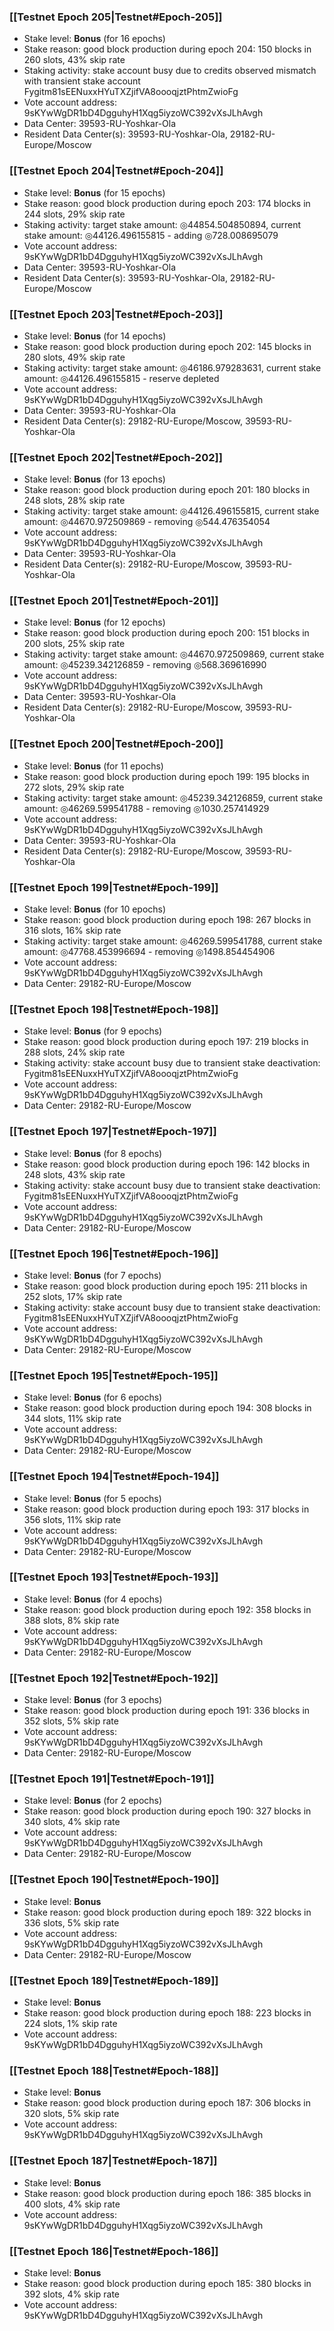 ### [[Testnet Epoch 205|Testnet#Epoch-205]]
* Stake level: **Bonus** (for 16 epochs)
* Stake reason: good block production during epoch 204: 150 blocks in 260 slots, 43% skip rate
* Staking activity: stake account busy due to credits observed mismatch with transient stake account Fygitm81sEENuxxHYuTXZjifVA8oooqjztPhtmZwioFg
* Vote account address: 9sKYwWgDR1bD4DgguhyH1Xqg5iyzoWC392vXsJLhAvgh
* Data Center: 39593-RU-Yoshkar-Ola
* Resident Data Center(s): 39593-RU-Yoshkar-Ola, 29182-RU-Europe/Moscow
### [[Testnet Epoch 204|Testnet#Epoch-204]]
* Stake level: **Bonus** (for 15 epochs)
* Stake reason: good block production during epoch 203: 174 blocks in 244 slots, 29% skip rate
* Staking activity: target stake amount: ◎44854.504850894, current stake amount: ◎44126.496155815 - adding ◎728.008695079
* Vote account address: 9sKYwWgDR1bD4DgguhyH1Xqg5iyzoWC392vXsJLhAvgh
* Data Center: 39593-RU-Yoshkar-Ola
* Resident Data Center(s): 39593-RU-Yoshkar-Ola, 29182-RU-Europe/Moscow
### [[Testnet Epoch 203|Testnet#Epoch-203]]
* Stake level: **Bonus** (for 14 epochs)
* Stake reason: good block production during epoch 202: 145 blocks in 280 slots, 49% skip rate
* Staking activity: target stake amount: ◎46186.979283631, current stake amount: ◎44126.496155815 - reserve depleted
* Vote account address: 9sKYwWgDR1bD4DgguhyH1Xqg5iyzoWC392vXsJLhAvgh
* Data Center: 39593-RU-Yoshkar-Ola
* Resident Data Center(s): 29182-RU-Europe/Moscow, 39593-RU-Yoshkar-Ola
### [[Testnet Epoch 202|Testnet#Epoch-202]]
* Stake level: **Bonus** (for 13 epochs)
* Stake reason: good block production during epoch 201: 180 blocks in 248 slots, 28% skip rate
* Staking activity: target stake amount: ◎44126.496155815, current stake amount: ◎44670.972509869 - removing ◎544.476354054
* Vote account address: 9sKYwWgDR1bD4DgguhyH1Xqg5iyzoWC392vXsJLhAvgh
* Data Center: 39593-RU-Yoshkar-Ola
* Resident Data Center(s): 29182-RU-Europe/Moscow, 39593-RU-Yoshkar-Ola
### [[Testnet Epoch 201|Testnet#Epoch-201]]
* Stake level: **Bonus** (for 12 epochs)
* Stake reason: good block production during epoch 200: 151 blocks in 200 slots, 25% skip rate
* Staking activity: target stake amount: ◎44670.972509869, current stake amount: ◎45239.342126859 - removing ◎568.369616990
* Vote account address: 9sKYwWgDR1bD4DgguhyH1Xqg5iyzoWC392vXsJLhAvgh
* Data Center: 39593-RU-Yoshkar-Ola
* Resident Data Center(s): 29182-RU-Europe/Moscow, 39593-RU-Yoshkar-Ola
### [[Testnet Epoch 200|Testnet#Epoch-200]]
* Stake level: **Bonus** (for 11 epochs)
* Stake reason: good block production during epoch 199: 195 blocks in 272 slots, 29% skip rate
* Staking activity: target stake amount: ◎45239.342126859, current stake amount: ◎46269.599541788 - removing ◎1030.257414929
* Vote account address: 9sKYwWgDR1bD4DgguhyH1Xqg5iyzoWC392vXsJLhAvgh
* Data Center: 39593-RU-Yoshkar-Ola
* Resident Data Center(s): 29182-RU-Europe/Moscow, 39593-RU-Yoshkar-Ola
### [[Testnet Epoch 199|Testnet#Epoch-199]]
* Stake level: **Bonus** (for 10 epochs)
* Stake reason: good block production during epoch 198: 267 blocks in 316 slots, 16% skip rate
* Staking activity: target stake amount: ◎46269.599541788, current stake amount: ◎47768.453996694 - removing ◎1498.854454906
* Vote account address: 9sKYwWgDR1bD4DgguhyH1Xqg5iyzoWC392vXsJLhAvgh
* Data Center: 29182-RU-Europe/Moscow
### [[Testnet Epoch 198|Testnet#Epoch-198]]
* Stake level: **Bonus** (for 9 epochs)
* Stake reason: good block production during epoch 197: 219 blocks in 288 slots, 24% skip rate
* Staking activity: stake account busy due to transient stake deactivation: Fygitm81sEENuxxHYuTXZjifVA8oooqjztPhtmZwioFg
* Vote account address: 9sKYwWgDR1bD4DgguhyH1Xqg5iyzoWC392vXsJLhAvgh
* Data Center: 29182-RU-Europe/Moscow
### [[Testnet Epoch 197|Testnet#Epoch-197]]
* Stake level: **Bonus** (for 8 epochs)
* Stake reason: good block production during epoch 196: 142 blocks in 248 slots, 43% skip rate
* Staking activity: stake account busy due to transient stake deactivation: Fygitm81sEENuxxHYuTXZjifVA8oooqjztPhtmZwioFg
* Vote account address: 9sKYwWgDR1bD4DgguhyH1Xqg5iyzoWC392vXsJLhAvgh
* Data Center: 29182-RU-Europe/Moscow
### [[Testnet Epoch 196|Testnet#Epoch-196]]
* Stake level: **Bonus** (for 7 epochs)
* Stake reason: good block production during epoch 195: 211 blocks in 252 slots, 17% skip rate
* Staking activity: stake account busy due to transient stake deactivation: Fygitm81sEENuxxHYuTXZjifVA8oooqjztPhtmZwioFg
* Vote account address: 9sKYwWgDR1bD4DgguhyH1Xqg5iyzoWC392vXsJLhAvgh
* Data Center: 29182-RU-Europe/Moscow
### [[Testnet Epoch 195|Testnet#Epoch-195]]
* Stake level: **Bonus** (for 6 epochs)
* Stake reason: good block production during epoch 194: 308 blocks in 344 slots, 11% skip rate
* Vote account address: 9sKYwWgDR1bD4DgguhyH1Xqg5iyzoWC392vXsJLhAvgh
* Data Center: 29182-RU-Europe/Moscow
### [[Testnet Epoch 194|Testnet#Epoch-194]]
* Stake level: **Bonus** (for 5 epochs)
* Stake reason: good block production during epoch 193: 317 blocks in 356 slots, 11% skip rate
* Vote account address: 9sKYwWgDR1bD4DgguhyH1Xqg5iyzoWC392vXsJLhAvgh
* Data Center: 29182-RU-Europe/Moscow
### [[Testnet Epoch 193|Testnet#Epoch-193]]
* Stake level: **Bonus** (for 4 epochs)
* Stake reason: good block production during epoch 192: 358 blocks in 388 slots, 8% skip rate
* Vote account address: 9sKYwWgDR1bD4DgguhyH1Xqg5iyzoWC392vXsJLhAvgh
* Data Center: 29182-RU-Europe/Moscow
### [[Testnet Epoch 192|Testnet#Epoch-192]]
* Stake level: **Bonus** (for 3 epochs)
* Stake reason: good block production during epoch 191: 336 blocks in 352 slots, 5% skip rate
* Vote account address: 9sKYwWgDR1bD4DgguhyH1Xqg5iyzoWC392vXsJLhAvgh
* Data Center: 29182-RU-Europe/Moscow
### [[Testnet Epoch 191|Testnet#Epoch-191]]
* Stake level: **Bonus** (for 2 epochs)
* Stake reason: good block production during epoch 190: 327 blocks in 340 slots, 4% skip rate
* Vote account address: 9sKYwWgDR1bD4DgguhyH1Xqg5iyzoWC392vXsJLhAvgh
* Data Center: 29182-RU-Europe/Moscow
### [[Testnet Epoch 190|Testnet#Epoch-190]]
* Stake level: **Bonus**
* Stake reason: good block production during epoch 189: 322 blocks in 336 slots, 5% skip rate
* Vote account address: 9sKYwWgDR1bD4DgguhyH1Xqg5iyzoWC392vXsJLhAvgh
* Data Center: 29182-RU-Europe/Moscow
### [[Testnet Epoch 189|Testnet#Epoch-189]]
* Stake level: **Bonus**
* Stake reason: good block production during epoch 188: 223 blocks in 224 slots, 1% skip rate
* Vote account address: 9sKYwWgDR1bD4DgguhyH1Xqg5iyzoWC392vXsJLhAvgh
### [[Testnet Epoch 188|Testnet#Epoch-188]]
* Stake level: **Bonus**
* Stake reason: good block production during epoch 187: 306 blocks in 320 slots, 5% skip rate
* Vote account address: 9sKYwWgDR1bD4DgguhyH1Xqg5iyzoWC392vXsJLhAvgh
### [[Testnet Epoch 187|Testnet#Epoch-187]]
* Stake level: **Bonus**
* Stake reason: good block production during epoch 186: 385 blocks in 400 slots, 4% skip rate
* Vote account address: 9sKYwWgDR1bD4DgguhyH1Xqg5iyzoWC392vXsJLhAvgh
### [[Testnet Epoch 186|Testnet#Epoch-186]]
* Stake level: **Bonus**
* Stake reason: good block production during epoch 185: 380 blocks in 392 slots, 4% skip rate
* Vote account address: 9sKYwWgDR1bD4DgguhyH1Xqg5iyzoWC392vXsJLhAvgh